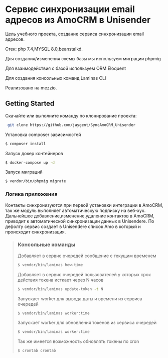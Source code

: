 # Сервис синхронизации email адресов из AmoCRM в Unisender


Цель учебного проекта, создание сервиса синхронизации email адресов.

Стек: php 7.4,MYSQL 8.0,beanstalkd.

Для создания/изменения схемы базы мы используем миграции phpmig

Для взаимодействия с базой используем ORM Eloquent

Для создания консольных команд Laminas CLI

Реализовано на mezzio.

## Getting Started

Скачайте или выполните команду по клонирование проекта:

```bash
 git clone https://github.com/jaygent/SyncAmoCRM_Unisender
```
Установка composer зависимостей 
```bash
$ composer install
```
Запуск докер контейнеров
```bash
$ docker-compose up -d
```
Запуск миграций
```bash
$ vendor/bin/phpmig migrate
```
### Логика приложения

Контакты синхронизуются при первой установки интеграции в AmoCRM, 
так же модуль выполняет автоматическую подписку на веб-хук.
Дальнейшее добавление,изменение,удаление контактов в AmoCRM, 
приводит к автоматической синхронизации данных в Unisendere.
По дефолту сервис создает в Unisendere список Amo в который и происходит синхронизация.

> ### Консольные команды
> Добавляет в сервис очередей сообщение с текущим временем
> ```bash
> $ vendor/bin/laminas how-time
> ```
> 
> Добавляет в сервис очередей пользователей у которых срок действия токена исткает через N часов
> ```bash
> $ vendor/bin/laminas update-token -t N 
> ```
> 
> Запускает worker для вывода даты и времени из сервиса очередей
> ```bash
> $ vendor/bin/laminas worker:time 
> ```
> Запускает worker для обновления токенов из сервиса очередей
> ```bash
> $ vendor/bin/laminas worker:time 
> ```
> Так же имеется возможность обновлять токены по cron 
> ```bash
> $ crontab crontab 
> ```
